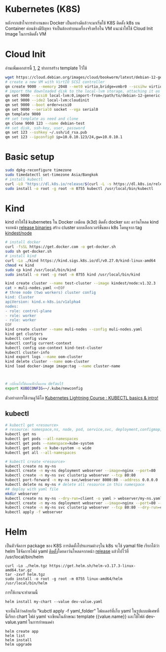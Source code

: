 # Kubernetes (K8S)
หลังจากเข้าใจการทำงานของ Docker เป็นอย่างดีแล้วจะมาเริ่มใช้ K8S
ติดตั้ง k8s บน Container ค่อนช้างมีปัญหา จำเป็นต้องทำบนเครื่องจริงหรือใน VM แนะนำให้ใช้ Cloud Init Image ในการติดตั้ง VM 

# Cloud Init
อ่านเพิ่มเอกสารนี้ [1](https://pve.proxmox.com/wiki/Cloud-Init_Support), [2](https://pycvala.de/blog/proxmox/create-your-own-debian-12-cloud-init-template/) ทำการสร้าง template ไว้ใช้

```bash
wget https://cloud.debian.org/images/cloud/bookworm/latest/debian-12-generic-amd64.qcow2
# create a new VM with VirtIO SCSI controller
qm create 9000 --memory 2048 --net0 virtio,bridge=vmbr0 --scsihw virtio-scsi-pci
# import the downloaded disk to the local-lvm storage, attaching it as a SCSI drive
qm set 9000 --scsi0 local-lvm:0,import-from=/path/to/debian-12-generic-amd64.qcow2
qm set 9000 --ide2 local-lvm:cloudinit
qm set 9000 --boot order=scsi0
qm set 9000 --serial0 socket --vga serial0
qm template 9000
## set template as need and clone
qm clone 9000 123 --name debian-test
## set disk, ssh-key, user, password 
qm set 123 --sshkey ~/.ssh/id_rsa.pub
qm set 123 --ipconfig0 ip=10.0.10.123/24,gw=10.0.10.1
```
# Basic setup
```bash
sudo dpkg-reconfigure timezone
sudo timedatectl set-timezone Asia/Bangkok
# install kubectl
curl -LO "https://dl.k8s.io/release/$(curl -L -s https://dl.k8s.io/release/stable.txt)/bin/linux/amd64/kubectl"
sudo install -o root -g root -m 0755 kubectl /usr/local/bin/kubectl
```

# Kind

kind ทำให้ใช้ kubernetes ใน Docker เหมือน (k3d) ติดตั้ง docker และ ดาว์นโหลด kind จากหน้า 
[release binaries](https://github.com/kubernetes-sigs/kind/releases)  สร้าง cluster แบบเลือกเวอร์ชั่นของ k8s โดยดูจาก tag [kindest/node](https://hub.docker.com/r/kindest/node/tags) 
```bash
# install docker
curl -fsSL https://get.docker.com -o get-docker.sh
sudo sh get-docker.sh
# install kind
curl -Lo ./kind https://kind.sigs.k8s.io/dl/v0.27.0/kind-linux-amd64
chmod +x kind
sudo cp kind /usr/local/bin/kind
sudo install -o root -g root -m 0755 kind /usr/local/bin/kind

kind create cluster --name test-cluster --image kindest/node:v1.32.3
cat > muli-nodes.yaml <<EOF
# three node (two workers) cluster config
kind: Cluster
apiVersion: kind.x-k8s.io/v1alpha4
nodes:
- role: control-plane
- role: worker
- role: worker
EOF
kind create cluster --name muli-nodes --config muli-nodes.yaml
kind get clusters
kubectl config view
kubectl config current-context
kubectl config use-context kind-test-cluster
kubectl cluster-info
kind export logs --name oom-cluster
kind delete cluster --name oom-cluster
kind load docker-image image:tag --name cluster-name



# เปลี่ยนไปใช้คอนฟิกอื่นแทน default
export KUBECONFIG=~/.kube/newconfig
```

ตัวอย่างการใช้งานดูวีดีโอ [Kubernetes Lightning Course : KUBECTL basics & intro!](hhttps://www.youtube.com/playlist?list=PLHq1uqvAteVuOCnB0QUrf2BJ_jbMeYZ4l)


## kubectl

```bash
# kubectl get <resource>
# resource: namespace,ns, node, pod, service,svc, deployment,configmap, secret, ingress,rs
kubectl get ns
kubectl get pods --all-namespaces
kubectl get pods --namespace=kube-system
kubectl get pods -n kube-system -o wide
kubectl get all --all-namespaces

# kubectl create <resource>
kubectl create ns my-ns
kubectl create -n my-ns deployment webserver --image=nginx --port=80 
kubectl create -n my-ns svc clusterip webserver --tcp 80:80
kubectl port-forward -n my-ns svc/webserver 8000:80 --address 0.0.0.0
kubectl delete ns my-ns # delete all resource in this namespace
## deploy with yaml file
mkdir webserver
kubectl create ns my-ns --dry-run=client -o yaml > webserver/my-ns.yaml
kubectl create -n my-ns deployment webserver --image=nginx --port=80 --dry-run=client -o yaml > webserver/webserver.yaml
kubectl create -n my-ns svc clusterip webserver --tcp 80:80 --dry-run=client -o yaml > webserver/svc.yaml
kubectl apply -f webserver
```

# Helm
เป็นตัวจัดการ package ของ K8S การติดตั้งโปรแกรมต่างๆใน k8s จะใช้ yamal file เรียกได้ว่า helm ใช้จัดการไฟล์ yaml
[ติดตั้ง](https://helm.sh/docs/intro/install)โดยดาว์นโหลดจากหน้า
[release](https://github.com/helm/helm/releases) แล้วไปไว้ที่ /usr/local/bin/helm

```
curl -Lo ./helm.tgz https://get.helm.sh/helm-v3.17.3-linux-amd64.tar.gz
tar -zxvf helm.tgz
sudo install -o root -g root -m 0755 linux-amd64/helm /usr/local/bin/helm
```
การใช้งานจะทำตามนี้
```
helm install my-chart --value dev-value.yaml
```
จะเห็นได้ว่าคล้ายกับ "kubctl apply -f yaml_folder" โฟลเดอร์ที่เก็บ yaml ในรูปแบบพิเศษที่นี้เรียก chart ไฟล์ yaml จะเขียนในลักษณะ template {{value.name}} และใช้ไฟล์ dev-value.yaml ในการกำหนดค่า

```
helm create app
helm list
helm install 
helm upgrade

```